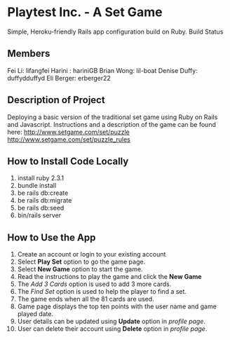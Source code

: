 # Playtest Inc. - A Set Game
Simple, Heroku-friendly Rails app configuration build on Ruby.
Build Status
## Members
Fei Li: lifangfei
Harini : hariniGB
Brian Wong: lil-boat
Denise Duffy: duffydduffyd
Eli Berger: erberger22

## Description of Project
Deploying a basic version of the traditional set game using Ruby on Rails and Javascript.
Instructions and a description of the game can be found here:
	http://www.setgame.com/set/puzzle
	http://www.setgame.com/set/puzzle_rules

## How to Install Code Locally
1. install ruby 2.3.1
2. bundle install
3. be rails db:create
4. be rails db:migrate
5. be rails db:seed
6. bin/rails server

## How to Use the App
1. Create an account or login to your existing account
2. Select **Play Set** option to go the game page.
3. Select **New Game** option to start the game.
4. Read the instructions to play the game and click the **New Game**
5. The *Add 3 Cards* option is used to add 3 more cards.
6. The *Find Set* option is used to help the player to find a set.
7. The game ends when all the 81 cards are used.
8. Game page displays the top ten points with the user name and game played date.
9. User details can be updated using **Update** option in *profile page*.
10. User can delete their account using **Delete** option in  *profile page*.
